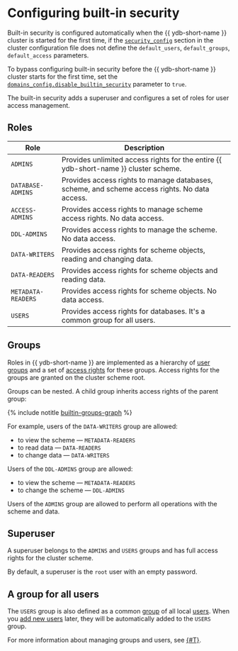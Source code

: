 # Configuring built-in security

Built-in security is configured automatically when the {{ ydb-short-name }} cluster is started for the first time, if the [`security_config`](../reference/configuration/index.md#security) section in the cluster configuration file does not define the `default_users`, `default_groups`, `default_access` parameters.

To bypass configuring built-in security before the {{ ydb-short-name }} cluster starts for the first time, set the [`domains_config.disable_builtin_security`](../reference/configuration/index.md#domains-config) parameter to `true`.

The built-in security adds a superuser and configures a set of roles for user access management.

## Roles

Role | Description
--- | ---
`ADMINS` | Provides unlimited access rights for the entire {{ ydb-short-name }} cluster scheme.
`DATABASE-ADMINS` | Provides access rights to manage databases, scheme, and scheme access rights. No data access.
`ACCESS-ADMINS` | Provides access rights to manage scheme access rights. No data access.
`DDL-ADMINS` | Provides access rights to manage the scheme. No data access.
`DATA-WRITERS` | Provides access rights for scheme objects, reading and changing data.
`DATA-READERS` | Provides access rights for scheme objects and reading data.
`METADATA-READERS` | Provides access rights for scheme objects. No data access.
`USERS` | Provides access rights for databases. It's a common group for all users.

## Groups

Roles in {{ ydb-short-name }} are implemented as a hierarchy of [user](../concepts/glossary.md#access-user) [groups](./authorization.md#group) and a set of [access rights](./authorization.md#right) for these groups. Access rights for the groups are granted on the cluster scheme root.

Groups can be nested. A child group inherits access rights of the parent group:

{% include notitle [builtin-groups-graph](../_includes/builtin-groups-graph.md) %}

For example, users of the `DATA-WRITERS` group are allowed:

- to view the scheme — `METADATA-READERS`
- to read data — `DATA-READERS`
- to change data — `DATA-WRITERS`

Users of the `DDL-ADMINS` group are allowed:

- to view the scheme — `METADATA-READERS`
- to change the scheme — `DDL-ADMINS`

Users of the `ADMINS` group are allowed to perform all operations with the scheme and data.

## Superuser

A superuser belongs to the `ADMINS` and `USERS` groups and has full access rights for the cluster scheme.

By default, a superuser is the `root` user with an empty password.

## A group for all users

The `USERS` group is also defined as a common [group](../concepts/glossary.md#access-group) of all local [users](../concepts/glossary.md#access-user). When you [add new users](./authorization.md#user) later, they will be automatically added to the `USERS` group.


For more information about managing groups and users, see [{#T}](../security/authorization.md).